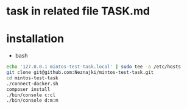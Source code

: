 # task in related file TASK.md


# installation
* bash
```bash
echo '127.0.0.1 mintos-test-task.local' | sudo tee -a /etc/hosts
git clone git@github.com:Neznajki/mintos-test-task.git
cd mintos-test-task
./connect-docker.sh
composer install
./bin/console c:cl
./bin/console d:m:m
```


